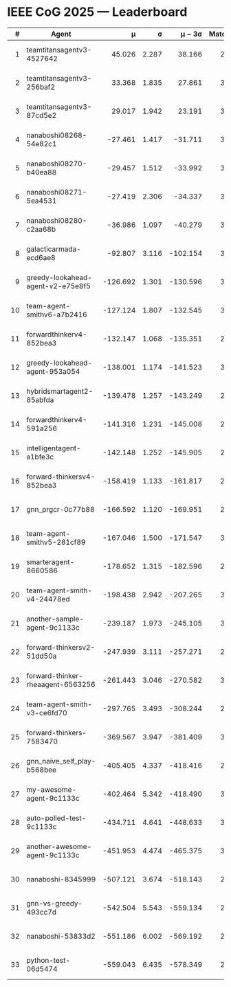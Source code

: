 # IEEE CoG 2025 — Leaderboard

| # | Agent | μ | σ | μ − 3σ | Matches | Updated |
|---:|---|---:|---:|---:|---:|---|
| 1 | teamtitansagentv3-4527642 | 45.026 | 2.287 | 38.166 | 2676 | 2025-09-01 17:41 |
| 2 | teamtitansagentv3-256baf2 | 33.368 | 1.835 | 27.861 | 3174 | 2025-09-01 17:41 |
| 3 | teamtitansagentv3-87cd5e2 | 29.017 | 1.942 | 23.191 | 3078 | 2025-09-01 17:41 |
| 4 | nanaboshi08268-54e82c1 | -27.461 | 1.417 | -31.711 | 3280 | 2025-09-01 17:41 |
| 5 | nanaboshi08270-b40ea88 | -29.457 | 1.512 | -33.992 | 3300 | 2025-09-01 17:41 |
| 6 | nanaboshi08271-5ea4531 | -27.419 | 2.306 | -34.337 | 3000 | 2025-09-01 17:41 |
| 7 | nanaboshi08280-c2aa68b | -36.986 | 1.097 | -40.279 | 3320 | 2025-09-01 17:41 |
| 8 | galacticarmada-ecd6ae8 | -92.807 | 3.116 | -102.154 | 3020 | 2025-09-01 17:41 |
| 9 | greedy-lookahead-agent-v2-e75e8f5 | -126.692 | 1.301 | -130.596 | 3488 | 2025-09-01 17:41 |
| 10 | team-agent-smithv6-a7b2416 | -127.124 | 1.807 | -132.545 | 3420 | 2025-09-01 17:41 |
| 11 | forwardthinkerv4-852bea3 | -132.147 | 1.068 | -135.351 | 2623 | 2025-09-01 17:41 |
| 12 | greedy-lookahead-agent-953a054 | -138.001 | 1.174 | -141.523 | 3368 | 2025-09-01 17:41 |
| 13 | hybridsmartagent2-85abfda | -139.478 | 1.257 | -143.249 | 2618 | 2025-09-01 17:41 |
| 14 | forwardthinkerv4-591a256 | -141.316 | 1.231 | -145.008 | 2486 | 2025-09-01 17:41 |
| 15 | intelligentagent-a1bfe3c | -142.148 | 1.252 | -145.905 | 2835 | 2025-09-01 17:41 |
| 16 | forward-thinkersv4-852bea3 | -158.419 | 1.133 | -161.817 | 2479 | 2025-09-01 17:41 |
| 17 | gnn_prgcr-0c77b88 | -166.592 | 1.120 | -169.951 | 2620 | 2025-09-01 17:41 |
| 18 | team-agent-smithv5-281cf89 | -167.046 | 1.500 | -171.547 | 3120 | 2025-09-01 17:41 |
| 19 | smarteragent-8660586 | -178.652 | 1.315 | -182.596 | 2599 | 2025-09-01 17:41 |
| 20 | team-agent-smith-v4-24478ed | -198.438 | 2.942 | -207.265 | 3360 | 2025-09-01 17:41 |
| 21 | another-sample-agent-9c1133c | -239.187 | 1.973 | -245.105 | 3340 | 2025-09-01 17:41 |
| 22 | forward-thinkersv2-51dd50a | -247.939 | 3.111 | -257.271 | 2754 | 2025-09-01 17:41 |
| 23 | forward-thinker-rheaagent-6563256 | -261.443 | 3.046 | -270.582 | 3474 | 2025-09-01 17:41 |
| 24 | team-agent-smith-v3-ce6fd70 | -297.765 | 3.493 | -308.244 | 2960 | 2025-09-01 17:41 |
| 25 | forward-thinkers-7583470 | -369.567 | 3.947 | -381.409 | 3000 | 2025-09-01 17:41 |
| 26 | gnn_naive_self_play-b568bee | -405.405 | 4.337 | -418.416 | 2020 | 2025-09-01 17:41 |
| 27 | my-awesome-agent-9c1133c | -402.464 | 5.342 | -418.490 | 3280 | 2025-09-01 17:41 |
| 28 | auto-polled-test-9c1133c | -434.711 | 4.641 | -448.633 | 3360 | 2025-09-01 17:41 |
| 29 | another-awesome-agent-9c1133c | -451.953 | 4.474 | -465.375 | 3240 | 2025-09-01 17:41 |
| 30 | nanaboshi-8345999 | -507.121 | 3.674 | -518.143 | 2780 | 2025-09-01 17:41 |
| 31 | gnn-vs-greedy-493cc7d | -542.504 | 5.543 | -559.134 | 2780 | 2025-09-01 17:41 |
| 32 | nanaboshi-53833d2 | -551.186 | 6.002 | -569.192 | 2980 | 2025-09-01 17:41 |
| 33 | python-test-06d5474 | -559.043 | 6.435 | -578.349 | 2460 | 2025-09-01 17:41 |
